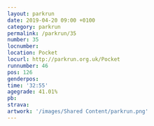```yaml
---
layout: parkrun
date: 2019-04-20 09:00 +0100
category: parkrun
permalink: /parkrun/35
number: 35
locnumber: 
location: Pocket
locurl: http://parkrun.org.uk/Pocket
runnumber: 46
pos: 126
genderpos: 
time: '32:55'
agegrade: 41.01%
pb: 
strava: 
artwork: '/images/Shared Content/parkrun.png'
---
```

